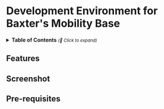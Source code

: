 # Development Environment for Baxter's Mobility Base

<details>
  <summary>
    <strong>Table of Contents</strong>
    <small><i>(🔎 Click to expand)</i></small>
  </summary>

* [Features](#features)
* [Screenshot](#screenshot)
* [Pre-requisites](#pre-requisites)

</details>

## Features

## Screenshot

## Pre-requisites

